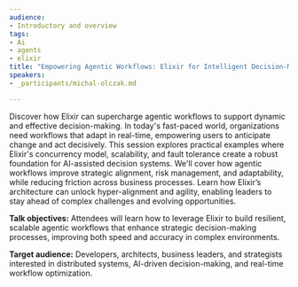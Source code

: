 ```yaml
---
audience:
- Introductory and overview
tags:
- Ai
- agents
- elixir
title: "Empowering Agentic Workflows: Elixir for Intelligent Decision-Making"
speakers:
- _participants/michal-olczak.md

---
```

Discover how Elixir can supercharge agentic workflows to support dynamic and effective decision-making. In today's fast-paced world, organizations need workflows that adapt in real-time, empowering users to anticipate change and act decisively. This session explores practical examples where Elixir's concurrency model, scalability, and fault tolerance create a robust foundation for AI-assisted decision systems. We'll cover how agentic workflows improve strategic alignment, risk management, and adaptability, while reducing friction across business processes. Learn how Elixir’s architecture can unlock hyper-alignment and agility, enabling leaders to stay ahead of complex challenges and evolving opportunities.

**Talk objectives:**
Attendees will learn how to leverage Elixir to build resilient, scalable agentic workflows that enhance strategic decision-making processes, improving both speed and accuracy in complex environments.

**Target audience:**
Developers, architects, business leaders, and strategists interested in distributed systems, AI-driven decision-making, and real-time workflow optimization.
